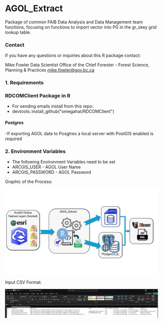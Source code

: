 # AGOL_Extract
Package of common FAIB Data Analysis and Data Management team functions, focusing on functions to import vector into PG in the gr_skey grid lookup table.

### Contact

If you have any questions or inquiries about this R package contact:

Mike Fowler 
Data Scientist 
Office of the Chief Forester - Forest Science, Planning & Practices 
mike.fowler@gov.bc.ca 

### 1. Requirements

### RDCOMClient Package in R 
  - For sending emails 
  install from this repo: 
  - devtools::install_github("omegahat/RDCOMClient")

#### Postgres
  -If exporting AGOL data to Posgtres a local server with PostGIS enabled is required

### 2. Environment Variables 
  - The following Environment Variables need to be set
  - ARCGIS_USER - AGOL User Name
  - ARCGIS_PASSWORD - AGOL Password


Graphic of the Process:

![Image](https://github.com/mwfowler/AGOL_Extract/blob/main/Images/AGOL_Extract_Graphic_DBeaver_TransparentBackground.png)

Input CSV Format:

![Image](https://github.com/mwfowler/AGOL_Extract/blob/main/Images/Input_CSV_Format.png)
